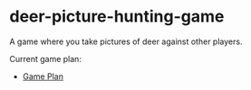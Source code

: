 # deer-picture-hunting-game
A game where you take pictures of deer against other players.

Current game plan:

- [Game Plan](deer-hunting-game-plan.md)
